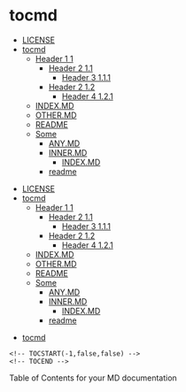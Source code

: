 # tocmd

<!-- TOCSTART(-1,content) -->
* [LICENSE](LICENSE)
* [tocmd](README.MD)
  * [Header 1 1](doc/myfiles/COMPLEX_HEADERS.md)
    * [Header 2 1.1](doc/myfiles/COMPLEX_HEADERS.md#user-content-header-2-11)
      * [Header 3 1.1.1](doc/myfiles/COMPLEX_HEADERS.md#user-content-header-3-111)
    * [Header 2 1.2](doc/myfiles/COMPLEX_HEADERS.md#user-content-header-2-12)
      * [Header 4 1.2.1](doc/myfiles/COMPLEX_HEADERS.md#user-content-header-4-121)
  * [INDEX.MD](doc/myfiles/INDEX.MD)
  * [OTHER.MD](doc/myfiles/OTHER.MD)
  * [README](doc/myfiles/README)
  * [Some](doc/myfiles/SOME.MD)
    * [ANY.MD](doc/myfiles/other/ANY.MD)
    * [INNER.MD](doc/myfiles/other/INNER.MD)
      * [INDEX.MD](doc/myfiles/other/inner/INDEX.MD)
    * [readme](doc/myfiles/other/readme)

<!-- TOCEND -->

<!-- TOCSTART(-1,content) -->
* [LICENSE](LICENSE)
* [tocmd](README.MD)
  * [Header 1 1](doc/myfiles/COMPLEX_HEADERS.md)
    * [Header 2 1.1](doc/myfiles/COMPLEX_HEADERS.md#user-content-header-2-11)
      * [Header 3 1.1.1](doc/myfiles/COMPLEX_HEADERS.md#user-content-header-3-111)
    * [Header 2 1.2](doc/myfiles/COMPLEX_HEADERS.md#user-content-header-2-12)
      * [Header 4 1.2.1](doc/myfiles/COMPLEX_HEADERS.md#user-content-header-4-121)
  * [INDEX.MD](doc/myfiles/INDEX.MD)
  * [OTHER.MD](doc/myfiles/OTHER.MD)
  * [README](doc/myfiles/README)
  * [Some](doc/myfiles/SOME.MD)
    * [ANY.MD](doc/myfiles/other/ANY.MD)
    * [INNER.MD](doc/myfiles/other/INNER.MD)
      * [INDEX.MD](doc/myfiles/other/inner/INDEX.MD)
    * [readme](doc/myfiles/other/readme)

<!-- TOCEND -->

<!-- TOCSTART(-1,content,no-files) -->
* [tocmd](./test/mockups/README.MD#user-content-tocmd)

<!-- TOCEND -->

    <!-- TOCSTART(-1,false,false) -->
    <!-- TOCEND -->
Table of Contents for your MD documentation
